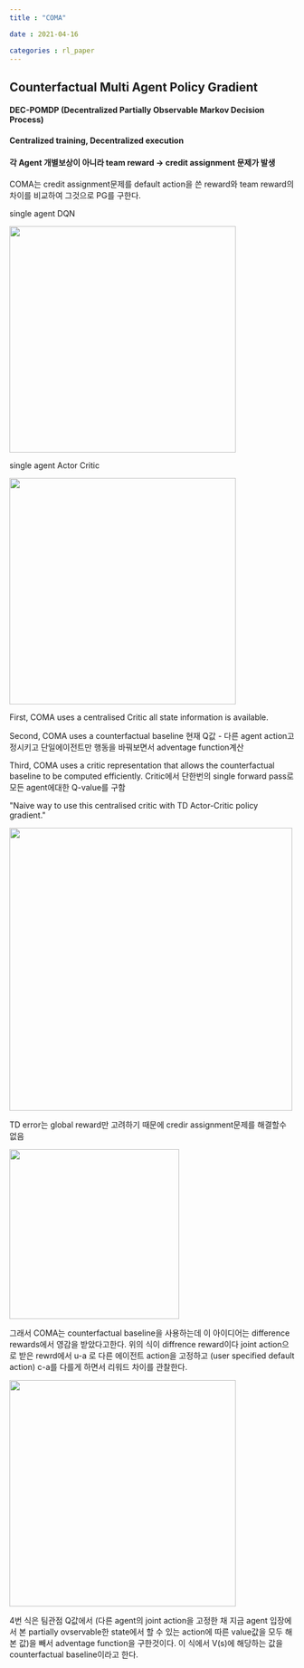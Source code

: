 ```yaml
---
title : "COMA"

date : 2021-04-16

categories : rl_paper
---
```


## Counterfactual Multi Agent Policy Gradient

#### DEC-POMDP (Decentralized Partially Observable Markov Decision Process)
#### Centralized training, Decentralized execution
#### 각 Agent 개별보상이 아니라 team reward -> credit assignment 문제가 발생




COMA는 credit assignment문제를 default action을 쓴 reward와 team reward의 차이를 비교하여 그것으로 PG를 구한다.

single agent DQN

<img src = "/surabanke/assets/images/d1.jpeg" width = "400">

single agent Actor Critic

<img src = "/surabanke/assets/images/d2.jpeg" width = "400">


First, COMA uses a centralised Critic all state information is available.

Second, COMA uses a counterfactual baseline
현재 Q값 - 다른 agent action고정시키고 단일에이전트만 행동을 바꿔보면서 adventage function계산

Third, COMA uses a critic representation that allows the counterfactual baseline to be computed efficiently. Critic에서 단한번의 single forward pass로 모든 agent에대한 Q-value를 구함



"Naive way to use this centralised critic with TD Actor-Critic policy gradient."

<img src = "/surabanke/assets/images/TDd3.png" width = "500">

TD error는 global reward만 고려하기 때문에 credir assignment문제를 해결할수 없음


<img src = "/surabanke/assets/images/d4.png" width = "300">


그래서 COMA는 counterfactual baseline을 사용하는데 이 아이디어는 difference rewards에서 영감을 받았다고한다.
위의 식이 diffrence reward이다 joint action으로 받은 rewrd에서 u-a 로 다른 에이전트 action을 고정하고 (user specified default action) c-a를 다를게 하면서 리워드 차이를 관찰한다.


<img src = "/surabanke/assets/images/COMAd5.png" width = "400"> 


4번 식은 팀관점 Q값에서 (다른 agent의 joint action을 고정한 채 지금 agent 입장에서 본 partially ovservable한 state에서 할 수 있는 action에 따른 value값을 모두 해본 값)을 빼서 adventage function을 구한것이다. 이 식에서 V(s)에 해당하는 값을 counterfactual baseline이라고 한다.
